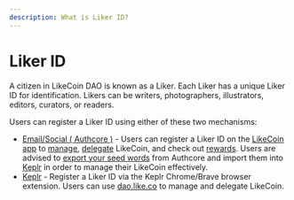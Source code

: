 ```yaml
---
description: What is Liker ID?
---
```


# Liker ID

A citizen in LikeCoin DAO is known as a Liker. Each Liker has a unique Liker ID for identification. Likers can be writers, photographers, illustrators, editors, curators, or readers.

Users can register a Liker ID using either of these two mechanisms:

* [Email/Social ( Authcore )](register/) - Users can register a Liker ID on the [LikeCoin app](https://liker.land/getapp) to [manage](../../general-guides/wallet/like-pay.md), [delegate](../../general-guides/stake/delegation-of-likecoin/) LikeCoin, and check out [rewards](../creatortools/rewards.md). Users are advised to [export your seed words](export-seed-words.md) from Authcore and import them into [Keplr](../../general-guides/wallet/keplr/) in order to manage their LikeCoin effectively.
* [Keplr](register-with-keplr.md) - Register a Liker ID via the Keplr Chrome/Brave browser extension. Users can use [dao.like.co](https://dao.like.co/) to manage and delegate LikeCoin.
